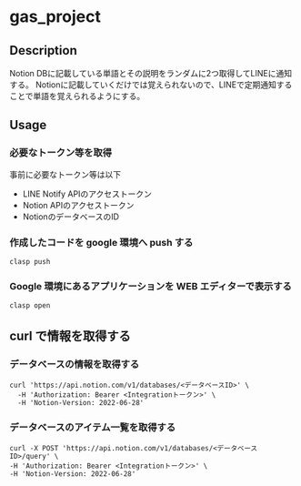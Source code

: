 # gas_project

## Description

Notion DBに記載している単語とその説明をランダムに2つ取得してLINEに通知する。
Notionに記載していくだけでは覚えられないので、LINEで定期通知することで単語を覚えられるようにする。

## Usage

### 必要なトークン等を取得

事前に必要なトークン等は以下

-   LINE Notify APIのアクセストークン
-   Notion APIのアクセストークン
-   NotionのデータベースのID

### 作成したコードを google 環境へ push する

```
clasp push
```

### Google 環境にあるアプリケーションを WEB エディターで表示する

```
clasp open
```

## curl で情報を取得する

### データベースの情報を取得する

```
curl 'https://api.notion.com/v1/databases/<データベースID>' \
  -H 'Authorization: Bearer <Integrationトークン>' \
  -H 'Notion-Version: 2022-06-28'
```

### データベースのアイテム一覧を取得する

```
curl -X POST 'https://api.notion.com/v1/databases/<データベースID>/query' \
-H 'Authorization: Bearer <Integrationトークン>' \
-H 'Notion-Version: 2022-06-28'
```
